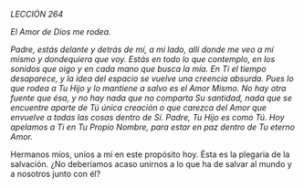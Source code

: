 *LECCIÓN 264*

*El Amor de Dios me rodea.*

_Padre, estás delante y detrás de mí, a mi lado, allí donde me veo a mí mismo y dondequiera que voy. Estás en todo lo que contemplo, en los sonidos que oigo y en cada mano que busca la mía. En Ti el tiempo desaparece, y la idea del espacio se vuelve una creencia absurda. Pues lo que rodea a Tu Hijo y lo mantiene a salvo es el Amor Mismo. No hay otra fuente que ésa, y no hay nada que no comparta Su santidad, nada que se encuentre aparte de Tú única creación o que carezca del Amor que envuelve a todas las cosas dentro de Sí. Padre, Tu Hijo es como Tú. Hoy apelamos a Ti en Tu Propio Nombre, para estar en paz dentro de Tu eterno Amor._

Hermanos míos, uníos a mí en este propósito hoy. Ésta es la plegaria de la salvación. ¿No deberíamos acaso unirnos a lo que ha de salvar al mundo y a nosotros junto con él?